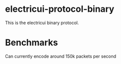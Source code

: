 # electricui-protocol-binary

This is the electricui binary protocol.

# Benchmarks

Can currently encode around 150k packets per second
